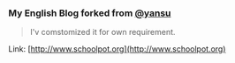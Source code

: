 ### My English Blog forked from [@yansu](https://github.com/suyan/suyan.github.io)

> I'v comstomized it for own requirement.

Link: [http://www.schoolpot.org](http://www.schoolpot.org)
